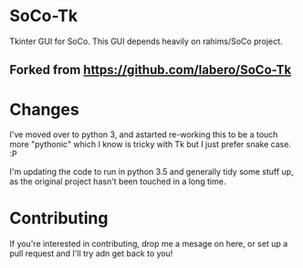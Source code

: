 SoCo-Tk
=======

Tkinter GUI for SoCo. This GUI depends heavily on rahims/SoCo project.

## Forked from https://github.com/labero/SoCo-Tk

# Changes

I've moved over to python 3, and astarted re-working this to be a touch more "pythonic"
which I know is tricky with Tk but I just prefer snake case. :P

I'm updating the code to run in python 3.5 and generally tidy some stuff up, as the original project hasn't been touched in a long time.


# Contributing

If you're interested in contributing, drop me a mesage on here, or set up a pull request and I'll try adn get back to you!
